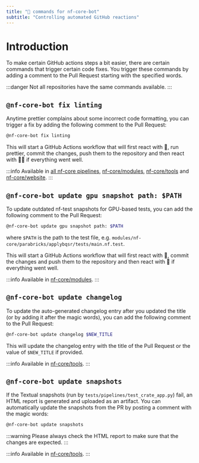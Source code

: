 ```yaml
---
title: "🤖 commands for nf-core-bot"
subtitle: "Controlling automated GitHub reactions"
---
```


# Introduction

To make certain GitHub actions steps a bit easier, there are certain commands that trigger certain code fixes.
You trigger these commands by adding a comment to the Pull Request starting with the specified words.

:::danger
Not all repositories have the same commands available.
:::

## `@nf-core-bot fix linting`

Anytime prettier complains about some incorrect code formatting, you can trigger a fix by adding the following comment to the Pull Request:

```bash
@nf-core-bot fix linting
```

This will start a GitHub Actions workflow that will first react with 👀, run prettier, commit the changes, push them to the repository and then react with 👍🏻 if everything went well.

:::info
Available in [all nf-core pipelines](https://github.com/nf-core/tools/blob/main/nf_core/pipeline-template/.github/workflows/fix-linting.yml), [nf-core/modules](https://github.com/nf-core/modules/blob/master/.github/workflows/fix-linting.yml), [nf-core/tools](https://github.com/nf-core/tools/blob/main/.github/workflows/fix-linting.yml) and [nf-core/website](https://github.com/nf-core/website/blob/main/.github/workflows/fix-linting.yml).
:::

## `@nf-core-bot update gpu snapshot path: $PATH`

To update outdated nf-test snapshots for GPU-based tests, you can add the following comment to the Pull Request:

```bash
@nf-core-bot update gpu snapshot path: $PATH
```

where `$PATH` is the path to the test file, e.g. `modules/nf-core/parabricks/applybqsr/tests/main.nf.test`.

This will start a GitHub Actions workflow that will first react with 👀, commit the changes and push them to the repository and then react with 🎉 if everything went well.

:::info
Available in [nf-core/modules](https://github.com/nf-core/modules/blob/master/.github/workflows/update-gpu-snapshot.yml).
:::

## `@nf-core-bot update changelog`

To update the auto-generated changelog entry after you updated the title (or by adding it after the magic words), you can add the following comment to the Pull Request:

```bash
@nf-core-bot update changelog $NEW_TITLE
```

This will update the changelog entry with the title of the Pull Request or the value of `$NEW_TITLE` if provided.

:::info
Available in [nf-core/tools](https://github.com/nf-core/tools/blob/main/.github/workflows/changelog.yml).
:::

## `@nf-core-bot update snapshots`

If the Textual snapshots (run by `tests/pipelines/test_crate_app.py`) fail, an HTML report is generated and uploaded as an artifact.
You can automatically update the snapshots from the PR by posting a comment with the magic words:

```bash
@nf-core-bot update snapshots
```

:::warning
Please always check the HTML report to make sure that the changes are expected.
:::

:::info
Available in [nf-core/tools](https://github.com/nf-core/tools/blob/main/.github/workflows/update-textual-snapshots.yml).
:::

